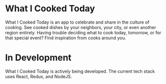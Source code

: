 # What I Cooked Today
What I Cooked Today is an app to celebrate and share in the culture of cooking. See cooked dishes by your neighbors, your city, or even another region entirely. Having trouble deciding what to cook today, tomorrow, or for that special event? Find inspiration from cooks around you.

# In Development
What I Cooked Today is actively being developed. The current tech stack uses React, Redux, and NodeJS.
